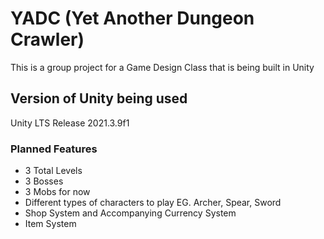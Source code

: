 # YADC (Yet Another Dungeon Crawler)
This is a group project for a Game Design Class that is being built in Unity

## Version of Unity being used
Unity LTS Release 2021.3.9f1

### Planned Features
* 3 Total Levels 
* 3 Bosses
* 3 Mobs for now
* Different types of characters to play EG. Archer, Spear, Sword
* Shop System and Accompanying Currency System
* Item System 
